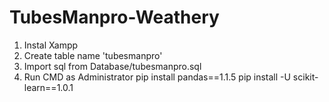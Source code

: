 # TubesManpro-Weathery

1. Instal Xampp
2. Create table name 'tubesmanpro'
3. Import sql from Database/tubesmanpro.sql
4. Run CMD as Administrator
    pip install pandas==1.1.5
    pip install -U scikit-learn==1.0.1